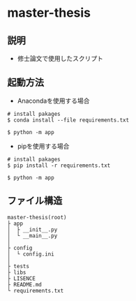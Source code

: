 # master-thesis


## 説明
* 修士論文で使用したスクリプト

## 起動方法
* Anacondaを使用する場合
```
# install pakages
$ conda install --file requirements.txt 

$ python -m app
```

* pipを使用する場合
```
# install pakages
$ pip install -r requirements.txt

$ python -m app
```

## ファイル構造
```
master-thesis(root)
├ app
│  ├ __init__.py
│  └ __main__.py
│
├ config
│  └ config.ini 
│  
├ tests
├ libs
├ LISENCE
├ README.md
└ requirements.txt
 
 
 
